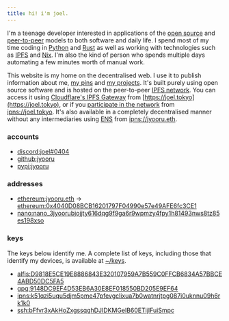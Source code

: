 ```yaml
---
title: hi! i'm joel.
---
```


<!-- rendered into html and manually copied into ../templates/index.html -->

I'm a teenage developer interested in applications of the [open source](https://en.wikipedia.org/wiki/Open_source) and [peer-to-peer](https://en.wikipedia.org/wiki/Peer-to-peer) models to both software and daily life. I spend most of my time coding in [Python](https://python.org/) and [Rust](https://rust-lang.org/) as well as working with technologies such as [IPFS](https://ipfs.io/) and [Nix](https://nixos.org/). I'm also the kind of person who spends multiple days automating a few minutes worth of manual work.

This website is my home on the decentralised web. I use it to publish information about me, [my pins](/pins) and [my projects](/projects). It's built purely using open source software and is hosted on the peer-to-peer [IPFS network](https://ipfs.io). You can access it using [Cloudflare's IPFS Gateway](https://blog.cloudflare.com/distributed-web-gateway/) from [https://joel.tokyo](https://joel.tokyo), or if you [participate in the network](https://docs.ipfs.io/) from [ipns://joel.tokyo](ipns://joel.tokyo). It's also available in a completely decentralised manner without any intermediaries using [ENS](https://ens.domains/) from [ipns://jyooru.eth](ipns://jyooru.eth).

### accounts

- [discord:joel#0404](https://discord.com/users/636543487600492545)
- [github:jyooru](https://github.com/jyooru)
- [pypi:jyooru](https://pypi.org/user/jyooru/)

### addresses

- [ethereum:jyooru.eth](ethereum://jyooru.eth) -> [ethereum:0x4040D08BCB16201797F04990e57e49AFE6fc3CE1](ethereum://0x4040D08BCB16201797F04990e57e49AFE6fc3CE1)
- [nano:nano_3jyoorubjojjty616dqg9f9ga6r9wpmzy4fpy1h81493nws8tz85es198xso](nano://nano_3jyoorubjojjty616dqg9f9ga6r9wpmzy4fpy1h81493nws8tz85es198xso)

### keys

The keys below identify me. A complete list of keys, including those that identify my devices, is available at [~/keys](/keys).

- [alfis:D9818E5CE19E8886843E320107959A7B559C0FFCB6834A57BBCE4ABD50DC5FA5](https://viewer.alfis.name/key/D9818E5CE19E8886843E320107959A7B559C0FFCB6834A57BBCE4ABD50DC5FA5)
- [gpg:9148DC9EF4D53EB6A30E8EF018550BD205E9EF64](/jyooru.gpg)
- [ipns:k51qzi5uqu5djm5pme47pfevgclixua7b0watnrjtpg087i0uknnu09h6rk1k0](ipns://k51qzi5uqu5djm5pme47pfevgclixua7b0watnrjtpg087i0uknnu09h6rk1k0)
- [ssh:bFfvr3xAkHoZxgssqghDJIDKMGelB60ETijlFuiSmpc](/jyooru.pub)
